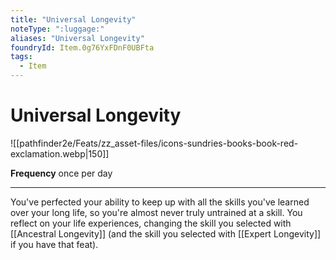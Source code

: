 ```yaml
---
title: "Universal Longevity"
noteType: ":luggage:"
aliases: "Universal Longevity"
foundryId: Item.0g76YxFDnF0UBFta
tags:
  - Item
---
```


# Universal Longevity
![[pathfinder2e/Feats/zz_asset-files/icons-sundries-books-book-red-exclamation.webp|150]]

**Frequency** once per day

* * *

You've perfected your ability to keep up with all the skills you've learned over your long life, so you're almost never truly untrained at a skill. You reflect on your life experiences, changing the skill you selected with [[Ancestral Longevity]] (and the skill you selected with [[Expert Longevity]] if you have that feat).
